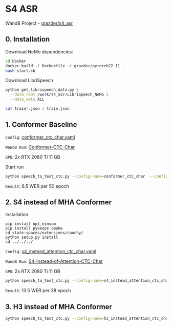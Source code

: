 # S4 ASR

WandB Project - [grazder/s4_asr](https://wandb.ai/grazder/s4_asr)

## 0. Installation

Download NeMo dependencies:
```bash
cd Docker
docker build -f Dockerfile -t grazder/pytorch22.11 .
bash start.sh
```

Download LibriSpeech
```bash
python get_librispeech_data.py \
  --data_root /work/s4_asr/LibriSpeech_NeMo \
  --data_sets ALL

cat train*.json > train.json
```

## 1. Conformer Baseline

`Config`: [conformer_ctc_char.yaml](configs/conformer_ctc_char.yaml)

`WandB Run`: [Conformer-CTC-Char](https://wandb.ai/grazder/s4_asr/runs/2023-02-27_23-32-00?workspace=user-grazder)

`GPU`: 2x RTX 2080 Ti 11 GB

Start run

```bash
python speech_to_text_ctc.py --config-name=conformer_ctc_char  --config-path /work/s4_asr/configs/
```

`Result`: 6.5 WER per 50 epoch

## 2. S4 instead of MHA Conformer

Installation

```
pip install opt_einsum
pip install pykeops cmake
cd state-spaces/extensions/cauchy/
python setup.py install
cd ../../../
```

`Config`: [s4_instead_attention_ctc_char.yaml](configs/s4_instead_attention_ctc_char.yaml)

`WandB Run`: [S4-Instead-of-Attention-CTC-Char](https://wandb.ai/grazder/s4_asr/runs/2023-03-02_23-01-43)

`GPU`: 2x RTX 2080 Ti 11 GB

```bash
python speech_to_text_ctc.py --config-name=s4_instead_attention_ctc_char  --config-path /work/s4_asr/configs/
```

`Result`: 13.5 WER per 38 epoch

## 3. H3 instead of MHA Conformer

```bash
python speech_to_text_ctc.py --config-name=h3_instead_attention_ctc_char  --config-path /work/s4_asr/configs/
```



